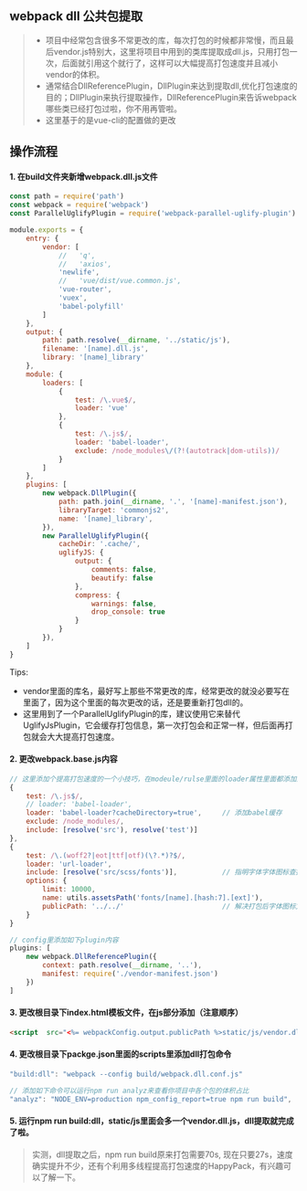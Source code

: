 ## webpack dll 公共包提取
> - 项目中经常包含很多不常更改的库，每次打包的时候都非常慢，而且最后vendor.js特别大，这里将项目中用到的类库提取成dll.js，只用打包一次，后面就引用这个就行了，这样可以大幅提高打包速度并且减小vendor的体积。
> - 通常结合DllReferencePlugin，DllPlugin来达到提取dll,优化打包速度的目的；DllPlugin来执行提取操作，DllReferencePlugin来告诉webpack哪些类已经打包过啦，你不用再管啦。
> - 这里基于的是vue-cli的配置做的更改

## 操作流程
#### 1. 在build文件夹新增webpack.dll.js文件
```js
const path = require('path')
const webpack = require('webpack')
const ParallelUglifyPlugin = require('webpack-parallel-uglify-plugin')

module.exports = {
    entry: {
        vendor: [
            //   'q',
            //   'axios',
            'newlife',
            //   'vue/dist/vue.common.js',
            'vue-router',
            'vuex',
            'babel-polyfill'
        ]
    },
    output: {
        path: path.resolve(__dirname, '../static/js'),
        filename: '[name].dll.js',
        library: '[name]_library'
    },
    module: {
        loaders: [
            {
                test: /\.vue$/,
                loader: 'vue'
            },
            {
                test: /\.js$/,
                loader: 'babel-loader',
                exclude: /node_modules\/(?!(autotrack|dom-utils))/
            }
        ]
    },
    plugins: [
        new webpack.DllPlugin({
            path: path.join(__dirname, '.', '[name]-manifest.json'),
            libraryTarget: 'commonjs2',
            name: '[name]_library',
        }),
        new ParallelUglifyPlugin({
            cacheDir: '.cache/',
            uglifyJS: {
                output: {
                    comments: false,
                    beautify: false
                },
                compress: {
                    warnings: false,
                    drop_console: true
                }
            }
        }),
    ]
}
```
Tips: 
* vendor里面的库名，最好写上那些不常更改的库，经常更改的就没必要写在里面了，因为这个里面的每次更改的话，还是要重新打包dll的。
* 这里用到了一个ParallelUglifyPlugin的库，建议使用它来替代UglifyJsPlugin，它会缓存打包信息，第一次打包会和正常一样，但后面再打包就会大大提高打包速度。

#### 2. 更改webpack.base.js内容
```js
// 这里添加个提高打包速度的一个小技巧，在modeule/rulse里面的loader属性里面都添加上include字段，指明查找范围，提高webpack打包时搜索效率 如下
{
    test: /\.js$/,
    // loader: 'babel-loader',
    loader: 'babel-loader?cacheDirectory=true',     // 添加babel缓存
    exclude: /node_modules/,
    include: [resolve('src'), resolve('test')]
},
{
    test: /\.(woff2?|eot|ttf|otf)(\?.*)?$/,
    loader: 'url-loader',
    include: [resolve('src/scss/fonts')],           // 指明字体字体图标查找范围
    options: {
        limit: 10000,
        name: utils.assetsPath('fonts/[name].[hash:7].[ext]'),
        publicPath: '../../'                        // 解决打包后字体图标文件路径问题
    }
}

// config里添加如下plugin内容
plugins: [
    new webpack.DllReferencePlugin({
        context: path.resolve(__dirname, '..'),
        manifest: require('./vendor-manifest.json')
    })
]
```

#### 3. 更改根目录下index.html模板文件，在js部分添加（注意顺序）
```html
<script  src="<%= webpackConfig.output.publicPath %>static/js/vendor.dll.js"></script>
```

#### 4. 更改根目录下packge.json里面的scripts里添加dll打包命令
```js
"build:dll": "webpack --config build/webpack.dll.conf.js"

// 添加如下命令可以运行npm run analyz来查看你项目中各个包的体积占比
"analyz": "NODE_ENV=production npm_config_report=true npm run build",
```

#### 5. 运行npm run build:dll，static/js里面会多一个vendor.dll.js，dll提取就完成了啦。
> 实测，dll提取之后，npm run build原来打包需要70s, 现在只要27s，速度确实提升不少，还有个利用多线程提高打包速度的HappyPack，有兴趣可以了解一下。